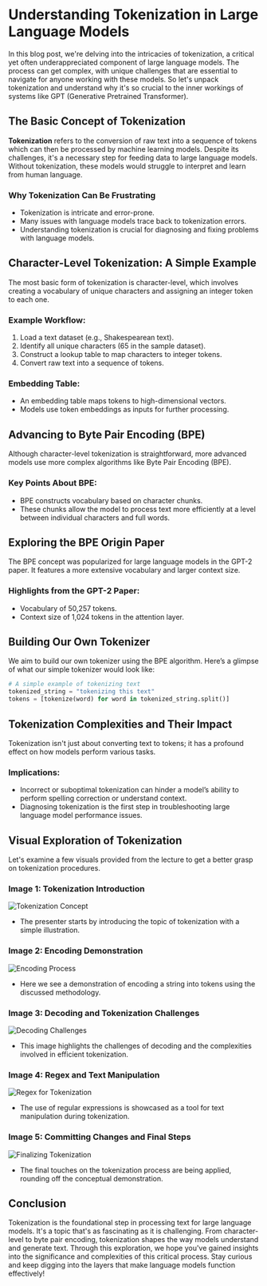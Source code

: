 # Understanding Tokenization in Large Language Models

In this blog post, we're delving into the intricacies of tokenization, a critical yet often underappreciated component of large language models. The process can get complex, with unique challenges that are essential to navigate for anyone working with these models. So let's unpack tokenization and understand why it's so crucial to the inner workings of systems like GPT (Generative Pretrained Transformer).

## The Basic Concept of Tokenization

**Tokenization** refers to the conversion of raw text into a sequence of tokens which can then be processed by machine learning models. Despite its challenges, it's a necessary step for feeding data to large language models. Without tokenization, these models would struggle to interpret and learn from human language.

### Why Tokenization Can Be Frustrating

- Tokenization is intricate and error-prone.
- Many issues with language models trace back to tokenization errors.
- Understanding tokenization is crucial for diagnosing and fixing problems with language models.

## Character-Level Tokenization: A Simple Example

The most basic form of tokenization is character-level, which involves creating a vocabulary of unique characters and assigning an integer token to each one.

### Example Workflow:

1. Load a text dataset (e.g., Shakespearean text).
2. Identify all unique characters (65 in the sample dataset).
3. Construct a lookup table to map characters to integer tokens.
4. Convert raw text into a sequence of tokens.

### Embedding Table:

- An embedding table maps tokens to high-dimensional vectors.
- Models use token embeddings as inputs for further processing.

## Advancing to Byte Pair Encoding (BPE)

Although character-level tokenization is straightforward, more advanced models use more complex algorithms like Byte Pair Encoding (BPE).

### Key Points About BPE:

- BPE constructs vocabulary based on character chunks.
- These chunks allow the model to process text more efficiently at a level between individual characters and full words.

## Exploring the BPE Origin Paper

The BPE concept was popularized for large language models in the GPT-2 paper. It features a more extensive vocabulary and larger context size.

### Highlights from the GPT-2 Paper:

- Vocabulary of 50,257 tokens.
- Context size of 1,024 tokens in the attention layer.

## Building Our Own Tokenizer

We aim to build our own tokenizer using the BPE algorithm. Here’s a glimpse of what our simple tokenizer would look like:

```python
# A simple example of tokenizing text
tokenized_string = "tokenizing this text"
tokens = [tokenize(word) for word in tokenized_string.split()]
```

## Tokenization Complexities and Their Impact

Tokenization isn't just about converting text to tokens; it has a profound effect on how models perform various tasks.

### Implications:

- Incorrect or suboptimal tokenization can hinder a model’s ability to perform spelling correction or understand context.
- Diagnosing tokenization is the first step in troubleshooting large language model performance issues.

## Visual Exploration of Tokenization

Let's examine a few visuals provided from the lecture to get a better grasp on tokenization procedures.

### Image 1: Tokenization Introduction
![Tokenization Concept](attachment:image1.png)

- The presenter starts by introducing the topic of tokenization with a simple illustration.

### Image 2: Encoding Demonstration
![Encoding Process](attachment:image2.png)

- Here we see a demonstration of encoding a string into tokens using the discussed methodology.

### Image 3: Decoding and Tokenization Challenges
![Decoding Challenges](attachment:image3.png)

- This image highlights the challenges of decoding and the complexities involved in efficient tokenization.

### Image 4: Regex and Text Manipulation
![Regex for Tokenization](attachment:image4.png)

- The use of regular expressions is showcased as a tool for text manipulation during tokenization.

### Image 5: Committing Changes and Final Steps
![Finalizing Tokenization](attachment:image5.png)

- The final touches on the tokenization process are being applied, rounding off the conceptual demonstration.

## Conclusion

Tokenization is the foundational step in processing text for large language models. It's a topic that's as fascinating as it is challenging. From character-level to byte pair encoding, tokenization shapes the way models understand and generate text. Through this exploration, we hope you've gained insights into the significance and complexities of this critical process. Stay curious and keep digging into the layers that make language models function effectively!